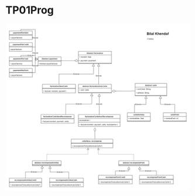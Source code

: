 # TP01Prog
![UML DIAGRAM](https://github.com/e1730934/TP-Facturation/blob/master/UML%20TP01%20V6.drawio.png)
